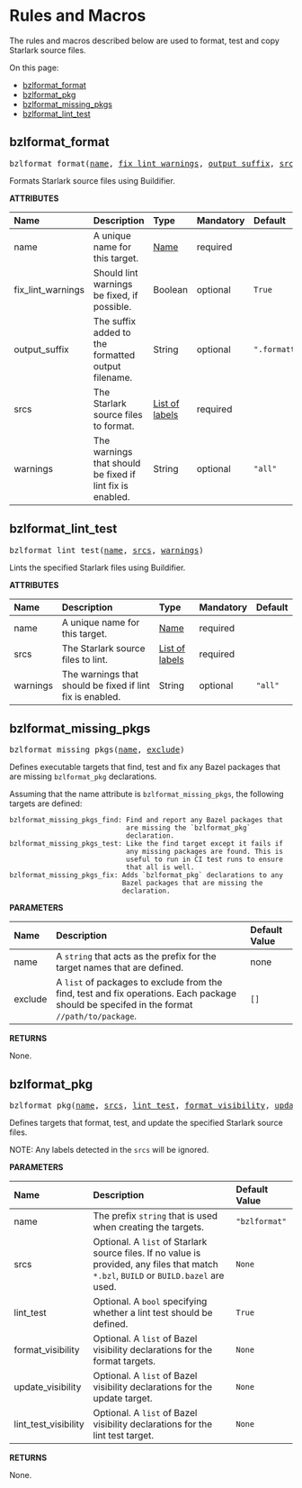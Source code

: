 <!-- Generated with Stardoc, Do Not Edit! -->
# Rules and Macros

The rules and macros described below are used to format, test and 
copy Starlark source files.

On this page:

  * [bzlformat_format](#bzlformat_format)
  * [bzlformat_pkg](#bzlformat_pkg)
  * [bzlformat_missing_pkgs](#bzlformat_missing_pkgs)
  * [bzlformat_lint_test](#bzlformat_lint_test)


<a id="bzlformat_format"></a>

## bzlformat_format

<pre>
bzlformat_format(<a href="#bzlformat_format-name">name</a>, <a href="#bzlformat_format-fix_lint_warnings">fix_lint_warnings</a>, <a href="#bzlformat_format-output_suffix">output_suffix</a>, <a href="#bzlformat_format-srcs">srcs</a>, <a href="#bzlformat_format-warnings">warnings</a>)
</pre>

Formats Starlark source files using Buildifier.

**ATTRIBUTES**


| Name  | Description | Type | Mandatory | Default |
| :------------- | :------------- | :------------- | :------------- | :------------- |
| <a id="bzlformat_format-name"></a>name |  A unique name for this target.   | <a href="https://bazel.build/concepts/labels#target-names">Name</a> | required |  |
| <a id="bzlformat_format-fix_lint_warnings"></a>fix_lint_warnings |  Should lint warnings be fixed, if possible.   | Boolean | optional | <code>True</code> |
| <a id="bzlformat_format-output_suffix"></a>output_suffix |  The suffix added to the formatted output filename.   | String | optional | <code>".formatted"</code> |
| <a id="bzlformat_format-srcs"></a>srcs |  The Starlark source files to format.   | <a href="https://bazel.build/concepts/labels">List of labels</a> | required |  |
| <a id="bzlformat_format-warnings"></a>warnings |  The warnings that should be fixed if lint fix is enabled.   | String | optional | <code>"all"</code> |


<a id="bzlformat_lint_test"></a>

## bzlformat_lint_test

<pre>
bzlformat_lint_test(<a href="#bzlformat_lint_test-name">name</a>, <a href="#bzlformat_lint_test-srcs">srcs</a>, <a href="#bzlformat_lint_test-warnings">warnings</a>)
</pre>

Lints the specified Starlark files using Buildifier.

**ATTRIBUTES**


| Name  | Description | Type | Mandatory | Default |
| :------------- | :------------- | :------------- | :------------- | :------------- |
| <a id="bzlformat_lint_test-name"></a>name |  A unique name for this target.   | <a href="https://bazel.build/concepts/labels#target-names">Name</a> | required |  |
| <a id="bzlformat_lint_test-srcs"></a>srcs |  The Starlark source files to lint.   | <a href="https://bazel.build/concepts/labels">List of labels</a> | required |  |
| <a id="bzlformat_lint_test-warnings"></a>warnings |  The warnings that should be fixed if lint fix is enabled.   | String | optional | <code>"all"</code> |


<a id="bzlformat_missing_pkgs"></a>

## bzlformat_missing_pkgs

<pre>
bzlformat_missing_pkgs(<a href="#bzlformat_missing_pkgs-name">name</a>, <a href="#bzlformat_missing_pkgs-exclude">exclude</a>)
</pre>

Defines executable targets that find, test and fix any Bazel packages that are missing `bzlformat_pkg` declarations.

Assuming that the name attribute is `bzlformat_missing_pkgs`, the
following targets are defined:

    bzlformat_missing_pkgs_find: Find and report any Bazel packages that
                                 are missing the `bzlformat_pkg`
                                 declaration.
    bzlformat_missing_pkgs_test: Like the find target except it fails if
                                 any missing packages are found. This is
                                 useful to run in CI test runs to ensure
                                 that all is well.
    bzlformat_missing_pkgs_fix: Adds `bzlformat_pkg` declarations to any
                                Bazel packages that are missing the
                                declaration.


**PARAMETERS**


| Name  | Description | Default Value |
| :------------- | :------------- | :------------- |
| <a id="bzlformat_missing_pkgs-name"></a>name |  A <code>string</code> that acts as the prefix for the target names that are defined.   |  none |
| <a id="bzlformat_missing_pkgs-exclude"></a>exclude |  A <code>list</code> of packages to exclude from the find, test and fix operations. Each package should be specifed in the format <code>//path/to/package</code>.   |  <code>[]</code> |

**RETURNS**

None.


<a id="bzlformat_pkg"></a>

## bzlformat_pkg

<pre>
bzlformat_pkg(<a href="#bzlformat_pkg-name">name</a>, <a href="#bzlformat_pkg-srcs">srcs</a>, <a href="#bzlformat_pkg-lint_test">lint_test</a>, <a href="#bzlformat_pkg-format_visibility">format_visibility</a>, <a href="#bzlformat_pkg-update_visibility">update_visibility</a>, <a href="#bzlformat_pkg-lint_test_visibility">lint_test_visibility</a>)
</pre>

Defines targets that format, test, and update the specified Starlark source files.

NOTE: Any labels detected in the `srcs` will be ignored.


**PARAMETERS**


| Name  | Description | Default Value |
| :------------- | :------------- | :------------- |
| <a id="bzlformat_pkg-name"></a>name |  The prefix <code>string</code> that is used when creating the targets.   |  <code>"bzlformat"</code> |
| <a id="bzlformat_pkg-srcs"></a>srcs |  Optional. A <code>list</code> of Starlark source files. If no value is provided, any files that match <code>*.bzl</code>, <code>BUILD</code> or <code>BUILD.bazel</code> are used.   |  <code>None</code> |
| <a id="bzlformat_pkg-lint_test"></a>lint_test |  Optional. A <code>bool</code> specifying whether a lint test should be defined.   |  <code>True</code> |
| <a id="bzlformat_pkg-format_visibility"></a>format_visibility |  Optional. A <code>list</code> of Bazel visibility declarations for the format targets.   |  <code>None</code> |
| <a id="bzlformat_pkg-update_visibility"></a>update_visibility |  Optional. A <code>list</code> of Bazel visibility declarations for the update target.   |  <code>None</code> |
| <a id="bzlformat_pkg-lint_test_visibility"></a>lint_test_visibility |  Optional. A <code>list</code> of Bazel visibility declarations for the lint test target.   |  <code>None</code> |

**RETURNS**

None.


